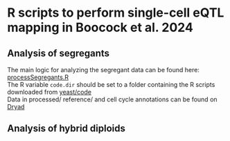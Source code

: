 # R scripts to perform single-cell eQTL mapping in Boocock et al. 2024

## Analysis of segregants
The main logic for analyzing the segregant data can be found here: [processSegregants.R](processSegregants.R)  
   The R variable `code.dir` should be set to a folder containing the R scripts downloaded from [yeast/code](https://github.com/joshsbloom/single_cell_eQTL/tree/master/yeast/code)  
   Data in processed/ reference/ and cell cycle annotations can be found on [Dryad](https://doi.org/10.5061/dryad.xgxd254qb)  

## Analysis of hybrid diploids 
